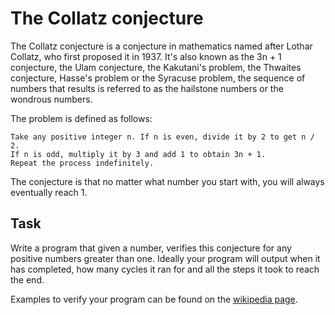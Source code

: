 # The Collatz conjecture

The Collatz conjecture is a conjecture in mathematics named after Lothar Collatz, who first proposed it in 1937.
It's also known as the 3n + 1 conjecture, the Ulam conjecture, the Kakutani's problem, the Thwaites conjecture,
Hasse's problem or the Syracuse problem, the sequence of numbers that results is referred to as the hailstone numbers or
the wondrous numbers.

The problem is defined as follows:
```
Take any positive integer n. If n is even, divide it by 2 to get n / 2.
If n is odd, multiply it by 3 and add 1 to obtain 3n + 1.
Repeat the process indefinitely.
```
The conjecture is that no matter what number you start with, you will always eventually reach 1.

## Task

Write a program that given a number, verifies this conjecture for any positive numbers greater than one.
Ideally your program will output when it has completed, how many cycles it ran for and all the steps it took to reach the end.

Examples to verify your program can be found on the [wikipedia page](https://en.wikipedia.org/wiki/Collatz_conjecture).
